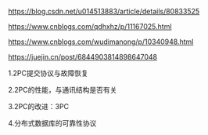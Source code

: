https://blog.csdn.net/u014513883/article/details/80833525

https://www.cnblogs.com/qdhxhz/p/11167025.html

https://www.cnblogs.com/wudimanong/p/10340948.html

https://juejin.cn/post/6844903814898647048

1.2PC提交协议与故障恢复





2.2PC的性能，与通讯结构是否有关



3.2PC的改进：3PC



4.分布式数据库的可靠性协议

